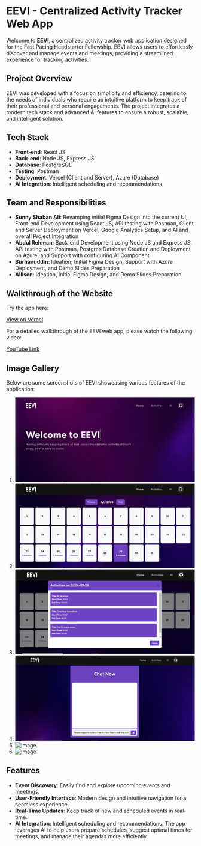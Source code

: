 # EEVI - Centralized Activity Tracker Web App

Welcome to **EEVI**, a centralized activity tracker web application designed for the Fast Pacing Headstarter Fellowship. EEVI allows users to effortlessly discover and manage events and meetings, providing a streamlined experience for tracking activities.

## Project Overview

EEVI was developed with a focus on simplicity and efficiency, catering to the needs of individuals who require an intuitive platform to keep track of their professional and personal engagements. The project integrates a modern tech stack and advanced AI features to ensure a robust, scalable, and intelligent solution.

## Tech Stack

- **Front-end**: React JS
- **Back-end**: Node JS, Express JS
- **Database**: PostgreSQL
- **Testing**: Postman
- **Deployment**: Vercel (Client and Server), Azure (Database)
- **AI Integration**: Intelligent scheduling and recommendations

## Team and Responsibilities

- **Sunny Shaban Ali**: Revamping initial Figma Design into the current UI, Front-end Development using React JS, API testing with Postman, Client and Server Deployment on Vercel, Google Analytics Setup, and AI and overall Project Integration
- **Abdul Rehman**: Back-end Development using Node JS and Express JS, API testing with Postman, Postgres Database Creation and Deployment on Azure, and Support with configuring AI Component
- **Burhanuddin**: Ideation, Initial Figma Design, Support with Azure Deployment, and Demo Slides Preparation
- **Allison**: Ideation, Initial Figma Design, and Demo Slides Preparation

## Walkthrough of the Website

Try the app here:

[View on Vercel](https://headstarter-hackathon-0-f.vercel.app/)

For a detailed walkthrough of the EEVI web app, please watch the following video:

[YouTube Link](https://youtu.be/RyYKJZefvKc)


## Image Gallery

Below are some screenshots of EEVI showcasing various features of the application:

1. ![Image 1](images/image_1.jpg)
2. ![Image 2](images/image_2.jpg)
3. ![Image 3](images/image_3.jpg)
4. ![Image 4](images/image_4.jpg)
5. ![image](https://github.com/user-attachments/assets/662e7e7f-91e0-45db-aa2f-539cb399e941)
6. ![image](https://github.com/user-attachments/assets/6fd09768-3ca9-4143-b4c6-bebda98f83ed)



## Features

- **Event Discovery**: Easily find and explore upcoming events and meetings.
- **User-Friendly Interface**: Modern design and intuitive navigation for a seamless experience.
- **Real-Time Updates**: Keep track of new and scheduled events in real-time.
- **AI Integration**: Intelligent scheduling and recommendations. The app leverages AI to help users prepare schedules, suggest optimal times for meetings, and manage their agendas more efficiently.
